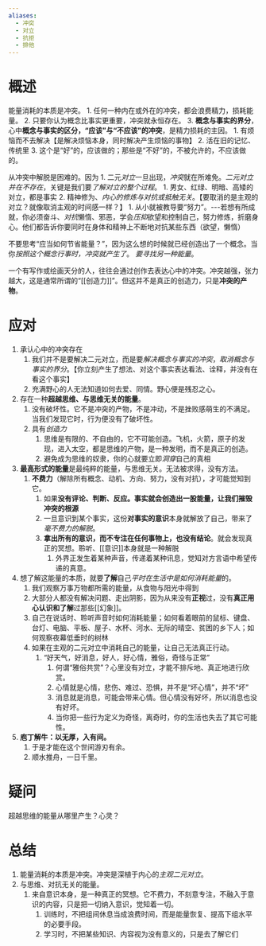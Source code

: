 ```yaml
---
aliases:
  - 冲突
  - 对立
  - 抗拒
  - 排他
---
```

# 概述
能量消耗的本质是冲突。
	1. 任何一种内在或外在的冲突，都会浪费精力，损耗能量。
	2. 只要你认为概念比事实更重要，冲突就永恒存在。
	3. **概念与事实的界分**，心中**概念与事实的区分，“应该”与“不应该”的冲突**，是精力损耗的主因。
		1. 有烦恼而不去解决【是解决烦恼本身，同时解决产生烦恼的事物】
		2. 活在旧的记忆、传统里
		3. 这个是“好”的，应该做的；那些是“不好”的，不被允许的，不应该做的。

从冲突中解脱是困难的。因为
	1. 二元*对立*一旦出现，*冲突*就在所难免。*二元对立并在不存在*，关键是我们要*了解对立的整个过程*。
		1. 男女、红绿、明暗、高矮的对立，都是事实
	2. 精神修为、*内心的修炼与对抗或抵触无关*。【要取消的是主观的对立？就像取消主观的时间感一样？】
		1. 从小就被教导要“努力”。---若想有所成就，你必须奋斗、*对抗*懒惰、邪恶，学会*压抑*欲望和控制自己，努力修炼，折磨身心。他们都告诉你要同时在身体和精神上不断地对抗某些东西（欲望，懒惰）

不要思考“应当如何节省能量？”，因为这么想的时候就已经创造出了一个概念。当你*按照这个概念行事时，冲突就产生了*。
*要寻找另一种能量*。

一个有写作或绘画天分的人，往往会通过创作去表达心中的冲突。冲突越强，张力越大，这是通常所谓的“[[创造力]]”。但这并不是真正的创造力，只是**冲突的产物**。
# 应对
1. 承认心中的冲突存在
	1. 我们并不是要解决二元对立，而是要*解决概念与事实的冲突*，*取消概念与事实的界分*。【你立刻产生了想法、对这个事实表达看法、诠释，并没有在看这个事实】
	3. 充满野心的人无法知道如何去爱、同情。野心便是残忍之心。
2. 存在一种**超越思维、与思维无关的能量**。
	1. 没有破坏性。它不是冲突的产物，不是冲动，不是挫败感萌生的不满足。当我们发现它时，行为便没有了破坏性。
	2. 具有*创造力*
		1. 思维是有限的、不自由的，它不可能创造。飞机，火箭，原子的发现，进入太空，都是思维的产物，是一种发明，而不是真正的创造。
		2. 避免成为思维的奴隶，你的心就要立即*洞穿*自己的真相
3. **最高形式的能量**是最纯粹的能量，与思维无关。无法被求得，没有方法。
	1. **不费力**（解除所有概念、动机、方向、努力，没有对抗），才可能觉知到它。
		1. 如果**没有评论、判断、反应。事实就会创造出一股能量，让我们摧毁冲突的根源**
		2. 一旦意识到某个事实，这份**对事实的意识**本身就解放了自己，带来了*毫不费力的解脱*。
		3. **拿出所有的意识，而不专注在任何事物上，也没有结论**。就会发现真正的冥想。聆听、[[意识]]本身就是一种解脱
			1. 外界正发生着某种声音，传递着某种讯息，觉知对方言语中希望传递的真意。
4. 想了解这能量的本质，就要**了解**自己*平时在生活中是如何消耗能量*的。
	1. 我们观察万事万物都所需的能量，从食物与阳光中得到
	2. 大部分人都没有解决问题、走出阴影，因为从来没有**正视**过，没有**真正用心认识和了解**过那些[[幻象]]。
	3. 自己在说话时、聆听声音时如何消耗能量；如何看着眼前的鼠标、键盘、台灯、电脑、平板、屋子、水杯、河水、无际的晴空、贫困的乡下人；如何观察夜幕低垂时的树林
	4. 如果在主观的二元对立中消耗自己的能量，让自己无法真正行动。
		1. “好天气，好消息，好人，好心情，雅俗，奇怪与正常”
			1. 何谓“雅俗共赏”？心里没有对立，才能不排斥地、真正地进行欣赏。
			2. 心情就是心情，悲伤、难过、恐惧，并不是“坏心情”，并不“坏”
			3. 消息就是消息，可能会带来心情。但心情没有好坏，所以消息也没有好坏。
			4. 当你把一些行为定义为奇怪，离奇时，你的生活也失去了其它可能性。
5. **庖丁解牛：以无厚，入有间。** 
	1. 于是才能在这个世间游刃有余。
	2. 顺水推舟，一日千里。
# 疑问
超越思维的能量从哪里产生？心灵？
# 总结
1. 能量消耗的本质是冲突。冲突是深植于内心的*主观二元对立*。
2. 与思维、对抗无关的能量。
	1. 来自意识本身，是一种真正的冥想。它不费力，不刻意专注，不融入于意识的内容，只是把一切纳入意识，觉知着一切。
		1. 训练时，不把组间休息当成浪费时间，而是能量恢复、提高下组水平的必要手段。
		2. 学习时，不把某些知识、内容视为没有意义的，只是去了解它们
